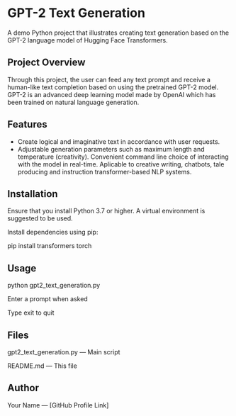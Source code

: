 # GPT-2 Text Generation

A demo Python project that illustrates creating text generation based on the GPT-2 language model of Hugging Face Transformers.

## Project Overview

Through this project, the user can feed any text prompt and receive a human-like text completion based on using the pretrained GPT-2 model. GPT-2 is an advanced deep learning model made by OpenAI which has been trained on natural language generation.

## Features

- Create logical and imaginative text in accordance with user requests.
- Adjustable generation parameters such as maximum length and temperature (creativity).
Convenient command line choice of interacting with the model in real-time.
Aplicable to creative writing, chatbots, tale producing and instruction transformer-based NLP systems.

## Installation

Ensure that you install Python 3.7 or higher. A virtual environment is suggested to be used.

Install dependencies using pip:

pip install transformers torch

## Usage

python gpt2_text_generation.py

Enter a prompt when asked

Type exit to quit

## Files

gpt2_text_generation.py — Main script

README.md — This file

## Author
Your Name — [GitHub Profile Link]
